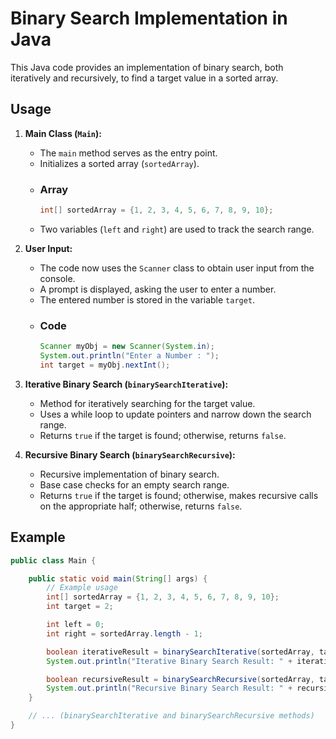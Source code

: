 # Binary Search Implementation in Java

This Java code provides an implementation of binary search, both iteratively and recursively, to find a target value in a sorted array.

## Usage

1. **Main Class (`Main`):**
   - The `main` method serves as the entry point.
   - Initializes a sorted array (`sortedArray`).
   - ### Array
        ``` java
        int[] sortedArray = {1, 2, 3, 4, 5, 6, 7, 8, 9, 10};
   - Two variables (`left` and `right`) are used to track the search range.

2. **User Input:**
   - The code now uses the `Scanner` class to obtain user input from the console.
   - A prompt is displayed, asking the user to enter a number.
   - The entered number is stored in the variable `target`.
   - ### Code 
        ``` java
        Scanner myObj = new Scanner(System.in);
        System.out.println("Enter a Number : ");
        int target = myObj.nextInt();


4. **Iterative Binary Search (`binarySearchIterative`):**
   - Method for iteratively searching for the target value.
   - Uses a while loop to update pointers and narrow down the search range.
   - Returns `true` if the target is found; otherwise, returns `false`.

5. **Recursive Binary Search (`binarySearchRecursive`):**
   - Recursive implementation of binary search.
   - Base case checks for an empty search range.
   - Returns `true` if the target is found; otherwise, makes recursive calls on the appropriate half; otherwise, returns `false`.

## Example

```java
public class Main {

    public static void main(String[] args) {
        // Example usage
        int[] sortedArray = {1, 2, 3, 4, 5, 6, 7, 8, 9, 10};
        int target = 2;

        int left = 0;
        int right = sortedArray.length - 1;

        boolean iterativeResult = binarySearchIterative(sortedArray, target);
        System.out.println("Iterative Binary Search Result: " + iterativeResult);

        boolean recursiveResult = binarySearchRecursive(sortedArray, target, left, right);
        System.out.println("Recursive Binary Search Result: " + recursiveResult);
    }

    // ... (binarySearchIterative and binarySearchRecursive methods)
}

